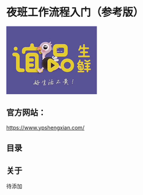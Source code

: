 # 夜班工作流程入门（参考版）

[![](./resources/pic/common/logo.jpg)](./initwithmarkdown/common/index4common.md)

## 官方网站：

https://www.ypshengxian.com/

## 目录



## 关于

待添加

